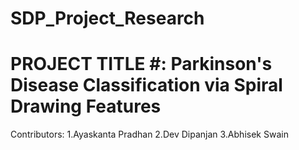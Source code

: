 # SDP_Project_Research

# PROJECT TITLE #: Parkinson's Disease Classification via Spiral Drawing Features 

Contributors:
1.Ayaskanta Pradhan
2.Dev Dipanjan
3.Abhisek Swain

